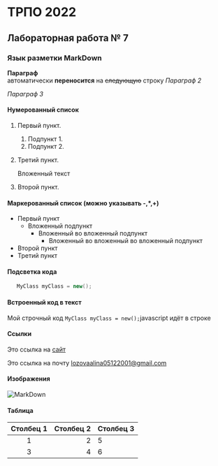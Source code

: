 ТРПО 2022
=========

Лабораторная работа № 7
-----------------------

### Язык разметки MarkDown

**Параграф**  
автоматически __переносится__ на ~~следующую~~ строку
*Параграф 2*

_Параграф 3_

#### Нумерованный список

1. Первый пункт.
   1. Подпункт 1.
   1. Подпункт 2.
1. Третий пункт.

   Вложенный текст
1. Второй пункт.

#### Маркерованный список (можно указывать -,*,+)

* Первый пункт
   * Вложенный подпункт
      * Вложенный во вложенный подпункт
         * Вложенный во вложенный во вложенный подпункт
* Второй пункт
* Третий пункт

#### Подсветка кода

```c#
   MyClass myClass = new();
```

#### Встроенный код в текст

Мой строчный код `MyClass myClass = new();`javascript идёт в строке

#### Ссылки

Это ссылка на [сайт](http://rsu.edu.ru "Сайт университета")

Это ссылка на почту <lozovaalina05122001@gmail.com>

#### Изображения

![MarkDown](https://upload.wikimedia.org/wikipedia/commons/thumb/4/48/Markdown-mark.svg/1200px-Markdown-mark.svg.png "Изображение")

#### Таблица

|Столбец 1|Столбец 2|Столбец 3
|:-:|-:|-|
|1|2|5|
|3|4|6|
